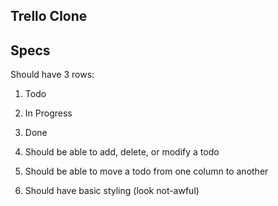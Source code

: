 ## Trello Clone

## Specs
Should have 3 rows:
  1. Todo
  2. In Progress
  3. Done

1. Should be able to add, delete, or modify a todo
2. Should be able to move a todo from one column to another
3. Should have basic styling (look not-awful)